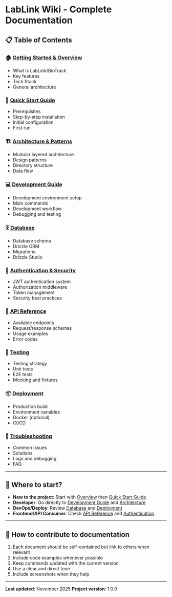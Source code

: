 # LabLink Wiki - Complete Documentation

## 📋 Table of Contents

### 🏠 [Getting Started & Overview](./01-overview.md)
- What is LabLink/BioTrack
- Key features
- Tech Stack
- General architecture

### 🚀 [Quick Start Guide](./02-quick-start.md)
- Prerequisites
- Step-by-step installation
- Initial configuration
- First run

### 🏗️ [Architecture & Patterns](./03-architecture.md)
- Modular layered architecture
- Design patterns
- Directory structure
- Data flow

### 💻 [Development Guide](./04-development.md)
- Development environment setup
- Main commands
- Development workflow
- Debugging and testing

### 🗄️ [Database](./05-database.md)
- Database schema
- Drizzle ORM
- Migrations
- Drizzle Studio

### 🔐 [Authentication & Security](./06-authentication.md)
- JWT authentication system
- Authorization middleware
- Token management
- Security best practices

### 📡 [API Reference](./07-api-reference.md)
- Available endpoints
- Request/response schemas
- Usage examples
- Error codes

### 🧪 [Testing](./08-testing.md)
- Testing strategy
- Unit tests
- E2E tests
- Mocking and fixtures

### 📦 [Deployment](./09-deployment.md)
- Production build
- Environment variables
- Docker (optional)
- CI/CD

### 🔧 [Troubleshooting](./10-troubleshooting.md)
- Common issues
- Solutions
- Logs and debugging
- FAQ

---

## 🎯 Where to start?

- **New to the project**: Start with [Overview](./01-overview.md) then [Quick Start Guide](./02-quick-start.md)
- **Developer**: Go directly to [Development Guide](./04-development.md) and [Architecture](./03-architecture.md)
- **DevOps/Deploy**: Review [Database](./05-database.md) and [Deployment](./09-deployment.md)
- **Frontend/API Consumer**: Check [API Reference](./07-api-reference.md) and [Authentication](./06-authentication.md)

---

## 📝 How to contribute to documentation

1. Each document should be self-contained but link to others when relevant
2. Include code examples whenever possible
3. Keep commands updated with the current version
4. Use a clear and direct tone
5. Include screenshots when they help

---

**Last updated**: November 2025
**Project version**: 1.0.0
